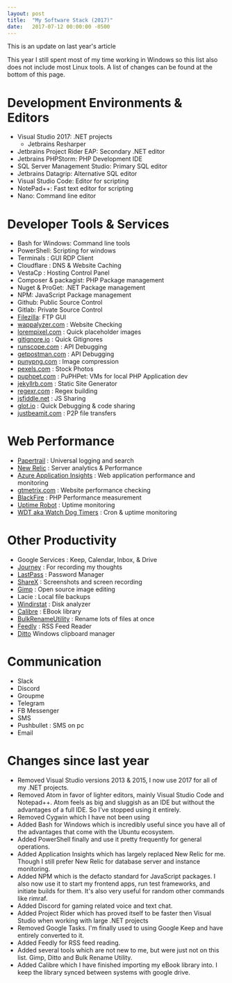 ```yaml
---
layout: post
title:  "My Software Stack (2017)"
date:   2017-07-12 00:00:00 -0500
---
```


This is an update on last year's article

This year I still spent most of my time working in Windows so this list also does not include most Linux tools. A list of changes can be found at the bottom of this page.
<!--more-->

# Development Environments & Editors

- Visual Studio 2017: .NET projects
  - Jetbrains Resharper
- Jetbrains Project Rider EAP: Secondary .NET editor
- Jetbrains PHPStorm: PHP Development IDE
- SQL Server Management Studio: Primary SQL editor
- Jetbrains Datagrip: Alternative SQL editor
- Visual Studio Code: Editor for scripting
- NotePad++: Fast text editor for scripting
- Nano: Command line editor

# Developer Tools & Services

- Bash for Windows: Command line tools
- PowerShell: Scripting for windows
- Terminals : GUI RDP Client
- Cloudflare : DNS & Website Caching
- VestaCp : Hosting Control Panel
- Composer & packagist: PHP Package management
- Nuget & ProGet: .NET Package management
- NPM: JavaScript Package management
- Github: Public Source Control
- Gitlab: Private Source Control
- [Filezilla](http://filezilla-project.org): FTP GUI
- [wappalyzer.com](http://wappalyzer.com) : Website Checking
- [lorempixel.com](http://lorempixel.com) : Quick placeholder images
- [gitignore.io](http://gitignore.io) : Quick Gitignores
- [runscope.com](http://runscope.com) : API Debugging
- [getpostman.com](http://getpostman.com) : API Debugging
- [punypng.com](http://punypng.com) : Image compression
- [pexels.com](http://pexels.com) : Stock Photos
- [puphpet.com](http://puphpet.com) : PuPHPet: VMs for local PHP Application dev
- [jekyllrb.com](http://jekyllrb.com) : Static Site Generator
- [regexr.com](http://regexr.com) : Regex building
- [jsfiddle.net](http://jsfiddle.net) : JS Sharing
- [glot.io](http://glot.io) : Quick Debugging & code sharing
- [justbeamit.com](http://justbeamit.com) : P2P file transfers

# Web Performance

- [Papertrail](https://papertrailapp.com/) : Universal logging and search
- [New Relic](https://newrelic.com/) : Server analytics & Performance
- [Azure Application Insights](https://azure.microsoft.com/en-us/services/application-insights/) : Web application performance and monitoring
- [gtmetrix.com](http://gtmetrix.com) : Website performance checking
- [BlackFire](http://blackfire.io) : PHP Performance measurement
- [Uptime Robot](https://uptimerobot.com/) : Uptime monitoring
- [WDT aka Watch Dog Timers](https://wdt.io) : Cron & uptime monitoring

# Other Productivity

- Google Services : Keep, Calendar, Inbox, & Drive
- [Journey](https://www.journey.cloud/) : For recording my thoughts
- [LastPass](https://www.lastpass.com/) : Password Manager
- [ShareX](https://getsharex.com/) : Screenshots and screen recording
- [Gimp](https://www.gimp.org/) : Open source image editing
- Lacie : Local file backups
- [Windirstat](https://windirstat.net/) : Disk analyzer
- [Calibre](https://calibre-ebook.com/) : EBook library
- [BulkRenameUtility](http://www.bulkrenameutility.co.uk/) : Rename lots of files at once
- [Feedly](https://feedly.com/) : RSS Feed Reader
- [Ditto](http://ditto-cp.sourceforge.net/) Windows clipboard manager

# Communication

- Slack
- Discord
- Groupme
- Telegram
- FB Messenger
- SMS
- Pushbullet : SMS on pc
- Email

# Changes since last year
 - Removed Visual Studio versions 2013 & 2015, I now use 2017 for all of my .NET projects.
 - Removed Atom in favor of lighter editors, mainly Visual Studio Code and Notepad++. Atom feels as big and sluggish as an IDE but without the advantages of a full IDE. So I've stopped using it entirely.
 - Removed Cygwin which I have not been using
 - Added Bash for Windows which is incredibly useful since you have all of the advantages that come with the Ubuntu ecosystem.
 - Added PowerShell finally and use it pretty frequently for general operations.
 - Added Application Insights which has largely replaced New Relic for me. Though I still prefer New Relic for database server and instance monitoring.
 - Added NPM which is the defacto standard for JavaScript packages. I also now use it to start my frontend apps, run test frameworks, and initiate builds for them. It's also very useful for random other commands like rimraf.
 - Added Discord for gaming related voice and text chat.
 - Added Project Rider which has proved itself to be faster then Visual Studio when working with large .NET projects
 - Removed Google Tasks. I'm finally used to using Google Keep and have entirely converted to it.
 - Added Feedly for RSS feed reading.
 - Added several tools which are not new to me, but were just not on this list. Gimp, Ditto and Bulk Rename Utility.
 - Added Calibre which I have finished importing my eBook library into. I keep the library synced between systems with google drive.
